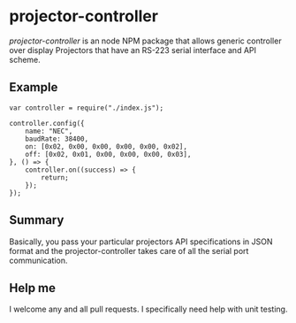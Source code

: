 # projector-controller

*projector-controller* is an node NPM package that allows generic controller over display Projectors that have an RS-223 serial interface and API scheme.

## Example

    var controller = require("./index.js");

    controller.config({
        name: "NEC",
        baudRate: 38400,
        on: [0x02, 0x00, 0x00, 0x00, 0x00, 0x02],
        off: [0x02, 0x01, 0x00, 0x00, 0x00, 0x03],
    }, () => {
        controller.on((success) => {
            return;
        });
    });


## Summary

Basically, you pass your particular projectors API specifications in JSON format and the projector-controller takes care of all the serial port communication.


## Help me

I welcome any and all pull requests. I specifically need help with unit testing. 

